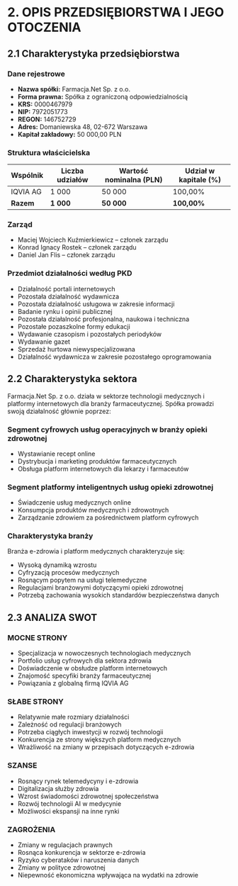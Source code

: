 # 2. OPIS PRZEDSIĘBIORSTWA I JEGO OTOCZENIA

## 2.1 Charakterystyka przedsiębiorstwa

### Dane rejestrowe
- **Nazwa spółki:** Farmacja.Net Sp. z o.o.
- **Forma prawna:** Spółka z ograniczoną odpowiedzialnością
- **KRS:** 0000467979
- **NIP:** 7972051773
- **REGON:** 146752729
- **Adres:** Domaniewska 48, 02-672 Warszawa
- **Kapitał zakładowy:** 50 000,00 PLN

### Struktura właścicielska
| Wspólnik | Liczba udziałów | Wartość nominalna (PLN) | Udział w kapitale (%) |
|----------|-----------------|-------------------------|----------------------|
| IQVIA AG | 1 000 | 50 000 | 100,00% |
| **Razem** | **1 000** | **50 000** | **100,00%** |

### Zarząd
- Maciej Wojciech Kuźmierkiewicz – członek zarządu
- Konrad Ignacy Rostek – członek zarządu  
- Daniel Jan Flis – członek zarządu

### Przedmiot działalności według PKD
- Działalność portali internetowych
- Pozostała działalność wydawnicza
- Pozostała działalność usługowa w zakresie informacji
- Badanie rynku i opinii publicznej
- Pozostała działalność profesjonalna, naukowa i techniczna
- Pozostałe pozaszkolne formy edukacji
- Wydawanie czasopism i pozostałych periodyków
- Wydawanie gazet
- Sprzedaż hurtowa niewyspecjalizowana
- Działalność wydawnicza w zakresie pozostałego oprogramowania

## 2.2 Charakterystyka sektora

Farmacja.Net Sp. z o.o. działa w sektorze technologii medycznych i platformy internetowych dla branży farmaceutycznej. Spółka prowadzi swoją działalność głównie poprzez:

### Segment cyfrowych usług operacyjnych w branży opieki zdrowotnej
- Wystawianie recept online
- Dystrybucja i marketing produktów farmaceutycznych
- Obsługa platform internetowych dla lekarzy i farmaceutów

### Segment platformy inteligentnych usług opieki zdrowotnej
- Świadczenie usług medycznych online
- Konsumpcja produktów medycznych i zdrowotnych
- Zarządzanie zdrowiem za pośrednictwem platform cyfrowych

### Charakterystyka branży
Branża e-zdrowia i platform medycznych charakteryzuje się:
- Wysoką dynamiką wzrostu
- Cyfryzacją procesów medycznych
- Rosnącym popytem na usługi telemedyczne
- Regulacjami branżowymi dotyczącymi opieki zdrowotnej
- Potrzebą zachowania wysokich standardów bezpieczeństwa danych

## 2.3 ANALIZA SWOT

### MOCNE STRONY
- Specjalizacja w nowoczesnych technologiach medycznych
- Portfolio usług cyfrowych dla sektora zdrowia
- Doświadczenie w obsłudze platform internetowych
- Znajomość specyfiki branży farmaceutycznej
- Powiązania z globalną firmą IQVIA AG

### SŁABE STRONY
- Relatywnie małe rozmiary działalności
- Zależność od regulacji branżowych
- Potrzeba ciągłych inwestycji w rozwój technologii
- Konkurencja ze strony większych platform medycznych
- Wrażliwość na zmiany w przepisach dotyczących e-zdrowia

### SZANSE
- Rosnący rynek telemedycyny i e-zdrowia
- Digitalizacja służby zdrowia
- Wzrost świadomości zdrowotnej społeczeństwa
- Rozwój technologii AI w medycynie
- Możliwości ekspansji na inne rynki

### ZAGROŻENIA
- Zmiany w regulacjach prawnych
- Rosnąca konkurencja w sektorze e-zdrowia
- Ryzyko cyberataków i naruszenia danych
- Zmiany w polityce zdrowotnej
- Niepewność ekonomiczna wpływająca na wydatki na zdrowie
